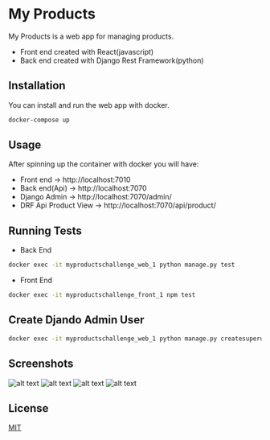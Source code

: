 # My Products

My Products is a web app for managing products.

- Front end created with React(javascript)
- Back end created with Django Rest Framework(python)

## Installation

You can install and run the web app with docker.

```bash
docker-compose up
```

## Usage

After spinning up the container with docker you will have:
- Front end -> http://localhost:7010 
- Back end(Api) -> http://localhost:7070
- Django Admin -> http://localhost:7070/admin/
- DRF Api Product View -> http://localhost:7070/api/product/ 

## Running Tests

- Back End
```bash
docker exec -it myproductschallenge_web_1 python manage.py test
```

- Front End
```bash
docker exec -it myproductschallenge_front_1 npm test
```

## Create Djando Admin User

```bash
docker exec -it myproductschallenge_web_1 python manage.py createsuperuser
```

## Screenshots

![alt text](https://drive.google.com/uc?id=1BqpnHwPunuar9813RD86DfWcGJK3v8P1)
![alt text](https://drive.google.com/uc?id=1V1mYttoAtQBG4wGIjaXKqoF0naVpM-AR)
![alt text](https://drive.google.com/uc?id=1xkTWeq-WJ4JFkxp77uKji0MFxcA8yW7-)
![alt text](https://drive.google.com/uc?id=1iHjc7csSJ3Cb6G_RVhvThbkjX12UWJbR)
## License
[MIT](https://choosealicense.com/licenses/mit/)
